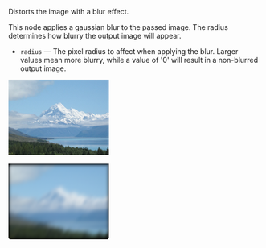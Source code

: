Distorts the image with a blur effect.

This node applies a gaussian blur to the passed image.  The radius determines how blurry the output image will appear.

   - `radius` — The pixel radius to affect when applying the blur.  Larger values mean more blurry, while a value of '0' will result in a non-blurred output image.


![](mountains.png)

![](blur.png)